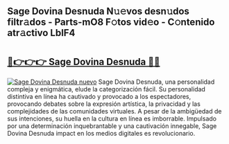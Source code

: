 ## Sage Dovina Desnuda N𝚞𝚎vos desn𝚞dos filtr𝚊dos - Parts-mO8 F𝚘tos vid𝚎o - C𝚘ntenido atr𝚊ctivo LbIF4

# <h2><a href="http://mb5mtk.tromn.icu/?c=Sage+Dovina+Desnuda">🔗👉👉👉 Sage Dovina Desnuda 🔗🔗</a></h2>

[![Sage Dovina Desnuda nuevo](https://i.imgur.com/pEAQMta.gif)](http://mb5mtk.tromn.icu/?c=Sage+Dovina+Desnuda)
Sage Dovina Desnuda, una personalidad compleja y enigmática, elude la categorización fácil. Su personalidad distintiva en línea ha cautivado y provocado a los espectadores, provocando debates sobre la expresión artística, la privacidad y las complejidades de las comunidades virtuales. A pesar de la ambigüedad de sus intenciones, su huella en la cultura en línea es imborrable. Impulsado por una determinación inquebrantable y una cautivación innegable, Sage Dovina Desnuda impact en los medios digitales es revolucionario.
